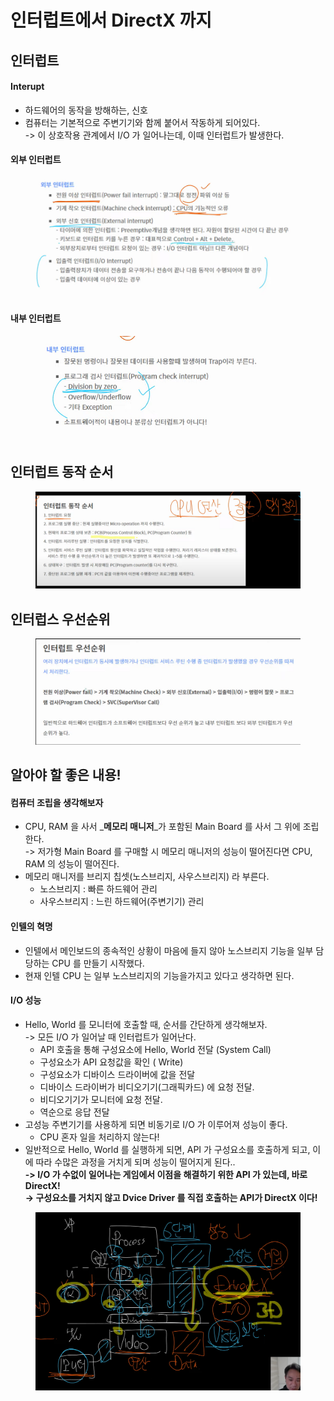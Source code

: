 # 인터럽트에서 DirectX 까지

## 인터럽트

#### Interupt

* 하드웨어의 동작을 방해하는, 신호
* 컴퓨터는 기본적으로 주변기기와 함께 붙어서 작동하게 되어있다.\
  \-> 이 상호작용 관계에서 I/O 가 일어나는데, 이때 인터럽트가 발생한다.

#### 외부 인터럽트

<figure><img src="../../.gitbook/assets/image (76).png" alt=""><figcaption></figcaption></figure>

#### 내부 인터럽트

<figure><img src="../../.gitbook/assets/image (77).png" alt=""><figcaption></figcaption></figure>

## 인터럽트 동작 순서

<figure><img src="../../.gitbook/assets/image (78).png" alt=""><figcaption></figcaption></figure>

## 인터럽스 우선순위

<figure><img src="../../.gitbook/assets/image (79).png" alt=""><figcaption></figcaption></figure>

## 알아야 할 좋은 내용!

#### 컴퓨터 조립을 생각해보자

* CPU, RAM 을 사서 \_**메모리 매니저**\_가 포함된 Main Board 를 사서 그 위에 조립한다.\
  \-> 저가형 Main Board 를 구매할 시 메모리 매니저의 성능이 떨어진다면 CPU, RAM 의 성능이 떨어진다.
* 메모리 매니저를 브리지 칩셋(노스브리지, 사우스브리지) 라 부른다.
  * 노스브리지 : 빠른 하드웨어 관리
  * 사우스브리지 : 느린 하드웨어(주변기기) 관리

#### 인텔의 혁명

* 인텔에서 메인보드의 종속적인 상황이 마음에 들지 않아 노스브리지 기능을 일부 담당하는 CPU 를 만들기 시작했다.
* 현재 인텔 CPU 는 일부 노스브리지의 기능을가지고 있다고 생각하면 된다.

#### I/O 성능

* Hello, World 를 모니터에 호출할 때, 순서를 간단하게 생각해보자.\
  \-> 모든 I/O 가 일어날 때 인터럽트가 일어난다.
  * API 호출을 통해 구성요소에 Hello, World 전달 (System Call)
  * 구성요소가 API 요청값을 확인 ( Write)
  * 구성요소가 디바이스 드라이버에 값을 전달
  * 디바이스 드라이버가 비디오기기(그래픽카드) 에 요청 전달.
  * 비디오기기가 모니터에 요청 전달.
  * 역순으로 응답 전달
* 고성능 주변기기를 사용하게 되면 비동기로 I/O 가 이루어져 성능이 좋다.
  * CPU 혼자 일을 처리하지 않는다!
* 일반적으로 Hello, World 를 실행하게 되면, API 가 구성요소를 호출하게 되고, 이에 따라 수많은 과정을 거치게 되며 성능이 떨어지게 된다..\
  **-> I/O 가 수없이 일어나는 게임에서 이점을 해결하기 위한 API 가 있는데, 바로 DirectX!**\
  **-> 구성요소를 거치지 않고 Dvice Driver 를 직접 호출하는 API가 DirectX 이다!**

<figure><img src="../../.gitbook/assets/image (80).png" alt=""><figcaption></figcaption></figure>
